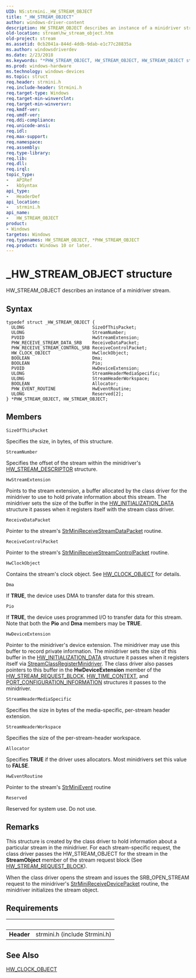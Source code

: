 ```yaml
---
UID: NS:strmini._HW_STREAM_OBJECT
title: "_HW_STREAM_OBJECT"
author: windows-driver-content
description: HW_STREAM_OBJECT describes an instance of a minidriver stream.
old-location: stream\hw_stream_object.htm
old-project: stream
ms.assetid: 0cb2041a-844d-4ddb-9dab-e1c77c28835a
ms.author: windowsdriverdev
ms.date: 2/23/2018
ms.keywords: "*PHW_STREAM_OBJECT, HW_STREAM_OBJECT, HW_STREAM_OBJECT structure [Streaming Media Devices], PHW_STREAM_OBJECT, PHW_STREAM_OBJECT structure pointer [Streaming Media Devices], _HW_STREAM_OBJECT, strclass-struct_c409633a-dccd-4f70-a412-0da08feeae43.xml, stream.hw_stream_object, strmini/HW_STREAM_OBJECT, strmini/PHW_STREAM_OBJECT"
ms.prod: windows-hardware
ms.technology: windows-devices
ms.topic: struct
req.header: strmini.h
req.include-header: Strmini.h
req.target-type: Windows
req.target-min-winverclnt: 
req.target-min-winversvr: 
req.kmdf-ver: 
req.umdf-ver: 
req.ddi-compliance: 
req.unicode-ansi: 
req.idl: 
req.max-support: 
req.namespace: 
req.assembly: 
req.type-library: 
req.lib: 
req.dll: 
req.irql: 
topic_type:
-	APIRef
-	kbSyntax
api_type:
-	HeaderDef
api_location:
-	strmini.h
api_name:
-	HW_STREAM_OBJECT
product:
- Windows
targetos: Windows
req.typenames: HW_STREAM_OBJECT, *PHW_STREAM_OBJECT
req.product: Windows 10 or later.
---
```


# _HW_STREAM_OBJECT structure
HW_STREAM_OBJECT describes an instance of a minidriver stream.

## Syntax
```
typedef struct _HW_STREAM_OBJECT {
  ULONG                          SizeOfThisPacket;
  ULONG                          StreamNumber;
  PVOID                          HwStreamExtension;
  PHW_RECEIVE_STREAM_DATA_SRB    ReceiveDataPacket;
  PHW_RECEIVE_STREAM_CONTROL_SRB ReceiveControlPacket;
  HW_CLOCK_OBJECT                HwClockObject;
  BOOLEAN                        Dma;
  BOOLEAN                        Pio;
  PVOID                          HwDeviceExtension;
  ULONG                          StreamHeaderMediaSpecific;
  ULONG                          StreamHeaderWorkspace;
  BOOLEAN                        Allocator;
  PHW_EVENT_ROUTINE              HwEventRoutine;
  ULONG                          Reserved[2];
} *PHW_STREAM_OBJECT, HW_STREAM_OBJECT;
```

## Members


`SizeOfThisPacket`

Specifies the size, in bytes, of this structure.

`StreamNumber`

Specifies the offset of the stream within the minidriver's <a href="https://msdn.microsoft.com/library/windows/hardware/ff559686">HW_STREAM_DESCRIPTOR</a> structure.

`HwStreamExtension`

Points to the stream extension, a buffer allocated by the class driver for the minidriver to use to hold private information about this stream. The minidriver sets the size of the buffer in the <a href="https://msdn.microsoft.com/library/windows/hardware/ff559682">HW_INITIALIZATION_DATA</a> structure it passes when it registers itself with the stream class driver.

`ReceiveDataPacket`

Pointer to the stream's <a href="https://msdn.microsoft.com/library/windows/hardware/ff568470">StrMiniReceiveStreamDataPacket</a> routine.

`ReceiveControlPacket`

Pointer to the stream's <a href="https://msdn.microsoft.com/library/windows/hardware/ff568467">StrMiniReceiveStreamControlPacket</a> routine.

`HwClockObject`

Contains the stream's clock object. See <a href="https://msdn.microsoft.com/library/windows/hardware/ff559671">HW_CLOCK_OBJECT</a> for details.

`Dma`

If <b>TRUE</b>, the device uses DMA to transfer data for this stream.

`Pio`

If <b>TRUE</b>, the device uses programmed I/O to transfer data for this stream. Note that both the <b>Pio</b> and <b>Dma</b> members may be <b>TRUE</b>.

`HwDeviceExtension`

Pointer to the minidriver's device extension. The minidriver may use this buffer to record private information. The minidriver sets the size of this buffer in the <a href="https://msdn.microsoft.com/library/windows/hardware/ff559682">HW_INITIALIZATION_DATA</a> structure it passes when it registers itself via <a href="https://msdn.microsoft.com/library/windows/hardware/ff568263">StreamClassRegisterMinidriver</a>. The class driver also passes pointers to this buffer in the <b>HwDeviceExtension</b> member of the <a href="https://msdn.microsoft.com/library/windows/hardware/ff559702">HW_STREAM_REQUEST_BLOCK</a>, <a href="https://msdn.microsoft.com/library/windows/hardware/ff559706">HW_TIME_CONTEXT</a>, and <a href="https://msdn.microsoft.com/library/windows/hardware/ff567785">PORT_CONFIGURATION_INFORMATION</a> structures it passes to the minidriver.

`StreamHeaderMediaSpecific`

Specifies the size in bytes of the media-specific, per-stream header extension.

`StreamHeaderWorkspace`

Specifies the size of the per-stream-header workspace.

`Allocator`

Specifies <b>TRUE</b> if the driver uses allocators. Most minidrivers set this value to <b>FALSE</b>.

`HwEventRoutine`

Pointer to the stream's <a href="https://msdn.microsoft.com/library/windows/hardware/ff568457">StrMiniEvent</a> routine

`Reserved`

Reserved for system use. Do not use.

## Remarks
This structure is created by the class driver to hold information about a particular stream in the minidriver. For each stream-specific request, the class driver passes the HW_STREAM_OBJECT for the stream in the <b>StreamObject</b> member of the stream request block (See <a href="https://msdn.microsoft.com/library/windows/hardware/ff559702">HW_STREAM_REQUEST_BLOCK</a>). 

When the class driver opens the stream and issues the SRB_OPEN_STREAM request to the minidriver's <a href="https://msdn.microsoft.com/library/windows/hardware/ff568463">StrMiniReceiveDevicePacket</a> routine, the minidriver initializes the stream object.

## Requirements
| &nbsp; | &nbsp; |
| ---- |:---- |
| **Header** | strmini.h (include Strmini.h) |

## See Also

<a href="https://msdn.microsoft.com/library/windows/hardware/ff559671">HW_CLOCK_OBJECT</a>